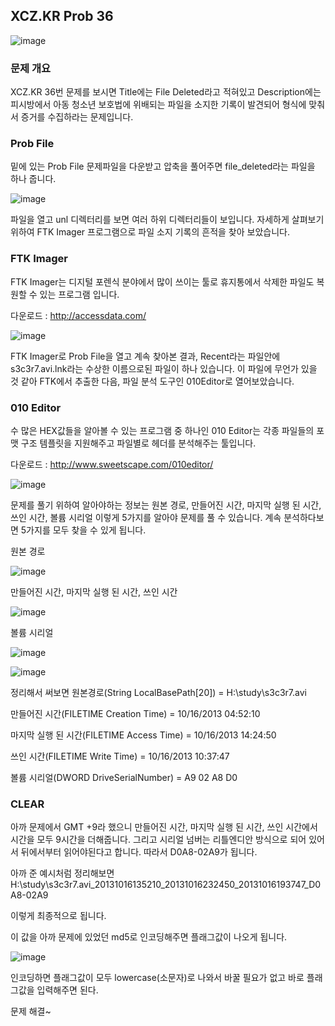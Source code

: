 ## XCZ.KR Prob 36

![image](https://user-images.githubusercontent.com/40850499/43685782-57499b24-98f4-11e8-842a-b841e3430795.png) 

### 문제 개요

XCZ.KR 36번 문제를 보시면 Title에는 File Deleted라고 적혀있고 Description에는 피시방에서 아동 청소년 보호법에 위배되는 파일을 소지한 기록이 발견되어 형식에 맞춰서 증거를 수집하라는 문제입니다. 

### Prob File

밑에 있는 Prob File 문제파일을 다운받고 압축을 풀어주면 file_deleted라는 파일을 하나 줍니다.

![image](https://user-images.githubusercontent.com/40850499/43685794-a46cc3a4-98f4-11e8-9474-8907cbf02b7b.png) 

파일을 열고 unl 디렉터리를 보면 여러 하위 디렉터리들이 보입니다. 자세하게 살펴보기 위하여 FTK Imager 프로그램으로 파일 소지 기록의 흔적을 찾아 보았습니다.

### FTK Imager

FTK Imager는 디지털 포렌식 분야에서 많이 쓰이는 툴로 휴지통에서 삭제한 파일도 복원할 수 있는 프로그램 입니다.

다운로드 : http://accessdata.com/

![image](https://user-images.githubusercontent.com/40850499/43685797-b4ff2770-98f4-11e8-86c8-56570a8228c7.png) 

FTK Imager로 Prob File을 열고 계속 찾아본 결과, Recent라는 파일안에 s3c3r7.avi.lnk라는 수상한 이름으로된 파일이 하나 있습니다. 이 파일에 무언가 있을 것 같아 FTK에서 추출한 다음, 파일 분석 도구인 010Editor로 열어보았습니다.

### 010 Editor

수 많은 HEX값들을 알아볼 수 있는 프로그램 중 하나인 010 Editor는 각종 파일들의 포맷 구조 템플릿을 지원해주고 파일별로 헤더를 분석해주는 툴입니다.

다운로드 : http://www.sweetscape.com/010editor/

![image](https://user-images.githubusercontent.com/40850499/43685800-c97b7956-98f4-11e8-832c-7c78d01cc4b4.png) 

문제를 풀기 위하여 알아야하는 정보는 원본 경로, 만들어진 시간, 마지막 실행 된 시간, 쓰인 시간, 볼륨 시리얼 이렇게 5가지를 알아야 문제를 풀 수 있습니다. 계속 분석하다보면 5가지를 모두 찾을 수 있게 됩니다.

원본 경로  

![image](https://user-images.githubusercontent.com/40850499/43685804-d9409e84-98f4-11e8-88a1-be6fee6b0d31.png) 

만들어진 시간, 마지막 실행 된 시간, 쓰인 시간

![image](https://user-images.githubusercontent.com/40850499/43685809-e555fad4-98f4-11e8-9ceb-7807301155cf.png) 

볼륨 시리얼

![image](https://user-images.githubusercontent.com/40850499/43685811-f06db7fe-98f4-11e8-9343-169a76a0c449.png) 

![image](https://user-images.githubusercontent.com/40850499/43685814-fce92f36-98f4-11e8-8445-edb35a142988.png) 

정리해서 써보면 원본경로(String LocalBasePath[20]) = H:\study\s3c3r7.avi

만들어진 시간(FILETIME Creation Time) = 10/16/2013 04:52:10

마지막 실행 된 시간(FILETIME Access Time) = 10/16/2013 14:24:50

쓰인 시간(FILETIME Write Time) = 10/16/2013 10:37:47

볼륨 시리얼(DWORD DriveSerialNumber) = A9 02 A8 D0

### CLEAR

아까 문제에서 GMT +9라 했으니 만들어진 시간, 마지막 실행 된 시간, 쓰인 시간에서 시간을 모두 9시간을 더해줍니다. 그리고 시리얼 넘버는 리틀엔디안 방식으로 되어 있어서 뒤에서부터 읽어야된다고 합니다. 따라서 D0A8-02A9가 됩니다.

아까 준 예시처럼 정리해보면 H:\study\s3c3r7.avi_20131016135210_20131016232450_20131016193747_D0A8-02A9

이렇게 최종적으로 됩니다.

이 값을 아까 문제에 있었던 md5로 인코딩해주면 플래그값이 나오게 됩니다.

![image](https://user-images.githubusercontent.com/40850499/43685816-08eab6b0-98f5-11e8-9e81-fd93026fc260.png) 

인코딩하면 플래그값이 모두 lowercase(소문자)로 나와서 바꿀 필요가 없고 바로 플래그값을 입력해주면 된다.

문제 해결~
